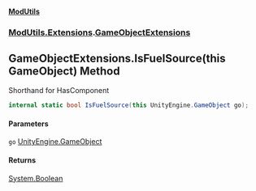 #### [ModUtils](index.md 'index')
### [ModUtils.Extensions](ModUtils.Extensions.md 'ModUtils.Extensions').[GameObjectExtensions](ModUtils.Extensions.GameObjectExtensions.md 'ModUtils.Extensions.GameObjectExtensions')

## GameObjectExtensions.IsFuelSource(this GameObject) Method

Shorthand for HasComponent<FuelSourceItem>

```csharp
internal static bool IsFuelSource(this UnityEngine.GameObject go);
```
#### Parameters

<a name='ModUtils.Extensions.GameObjectExtensions.IsFuelSource(thisUnityEngine.GameObject).go'></a>

`go` [UnityEngine.GameObject](https://docs.microsoft.com/en-us/dotnet/api/UnityEngine.GameObject 'UnityEngine.GameObject')

#### Returns
[System.Boolean](https://docs.microsoft.com/en-us/dotnet/api/System.Boolean 'System.Boolean')